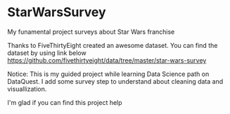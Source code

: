 # StarWarsSurvey

My funamental project surveys about Star Wars franchise

Thanks to FiveThirtyEight created an awesome dataset. You can find the dataset by using link below
https://github.com/fivethirtyeight/data/tree/master/star-wars-survey

Notice: This is my guided project while learning Data Science path on DataQuest. I add some survey step to understand about cleaning data and visuallization.

I'm glad if you can find this project help
